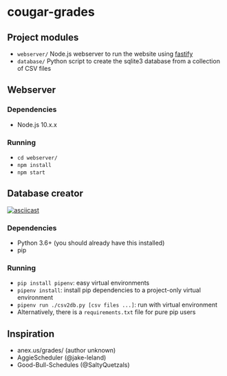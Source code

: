 # cougar-grades

## Project modules
- `webserver/` Node.js webserver to run the website using [fastify](https://github.com/fastify/fastify/)
- `database/` Python script to create the sqlite3 database from a collection of CSV files

## Webserver
### Dependencies
- Node.js 10.x.x
### Running
- `cd webserver/`
- `npm install`
- `npm start`

## Database creator
[![asciicast](https://asciinema.org/a/243852.svg)](https://asciinema.org/a/243852)

### Dependencies
- Python 3.6+ (you should already have this installed)
- pip
### Running
- `pip install pipenv`: easy virtual environments
- `pipenv install`: install pip dependencies to a project-only virtual environment
- `pipenv run ./csv2db.py [csv files ...]`: run with virtual environment
- Alternatively, there is a `requirements.txt` file for pure pip users


## Inspiration
- anex.us/grades/ (author unknown)
- AggieScheduler (@jake-leland)
- Good-Bull-Schedules (@SaltyQuetzals)